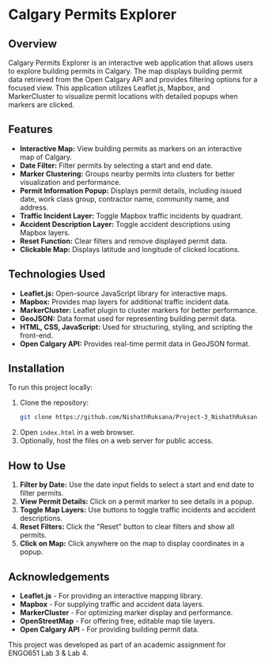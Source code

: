# Calgary Permits Explorer

## Overview
Calgary Permits Explorer is an interactive web application that allows users to explore building permits in Calgary. The map displays building permit data retrieved from the Open Calgary API and provides filtering options for a focused view. This application utilizes Leaflet.js, Mapbox, and MarkerCluster to visualize permit locations with detailed popups when markers are clicked.

## Features
* **Interactive Map:** View building permits as markers on an interactive map of Calgary.
* **Date Filter:** Filter permits by selecting a start and end date.
* **Marker Clustering:** Groups nearby permits into clusters for better visualization and performance.
* **Permit Information Popup:** Displays permit details, including issued date, work class group, contractor name, community name, and address.
* **Traffic Incident Layer:** Toggle Mapbox traffic incidents by quadrant.
* **Accident Description Layer:** Toggle accident descriptions using Mapbox layers.
* **Reset Function:** Clear filters and remove displayed permit data.
* **Clickable Map:** Displays latitude and longitude of clicked locations.

## Technologies Used
* **Leaflet.js:** Open-source JavaScript library for interactive maps.
* **Mapbox:** Provides map layers for additional traffic incident data.
* **MarkerCluster:** Leaflet plugin to cluster markers for better performance.
* **GeoJSON:** Data format used for representing building permit data.
* **HTML, CSS, JavaScript:** Used for structuring, styling, and scripting the front-end.
* **Open Calgary API:** Provides real-time permit data in GeoJSON format.

## Installation
To run this project locally:
1. Clone the repository:
   ```sh
   git clone https://github.com/NishathRuksana/Project-3_NishathRuksana
   ```
2. Open `index.html` in a web browser.
3. Optionally, host the files on a web server for public access.

## How to Use
1. **Filter by Date:** Use the date input fields to select a start and end date to filter permits.
2. **View Permit Details:** Click on a permit marker to see details in a popup.
3. **Toggle Map Layers:** Use buttons to toggle traffic incidents and accident descriptions.
4. **Reset Filters:** Click the "Reset" button to clear filters and show all permits.
5. **Click on Map:** Click anywhere on the map to display coordinates in a popup.

## Acknowledgements
* **Leaflet.js** - For providing an interactive mapping library.
* **Mapbox** - For supplying traffic and accident data layers.
* **MarkerCluster** - For optimizing marker display and performance.
* **OpenStreetMap** - For offering free, editable map tile layers.
* **Open Calgary API** - For providing building permit data.

This project was developed as part of an academic assignment for ENGO651 Lab 3 & Lab 4.